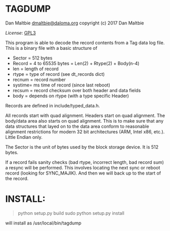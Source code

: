 TAGDUMP
=======

Dan Maltbie <dmaltbie@daloma.org>
copyright (c) 2017 Dan Maltbie

*License*: [GPL3](https://opensource.org/licenses/GPL-3.0)

This program is able to decode the record contents from a Tag data log
file. This is a binary file with a basic structure of

- Sector = 512 bytes
- Record = 4 to 65535 bytes
         = Len(2) + Rtype(2) + Body(n-4)
- len    = length of record
- rtype  = type of record (see dt_records dict)
- recnum = record number
- systime= ms time of record (since last reboot)
- recsum = record checksum over both header and data fields
- body   = depends on rtype (with a type specific Header)

Records are defined in include/typed_data.h.

All records start with quad alignment.  Headers start on quad alignment.
The body/data area also starts on quad alignment.  This is to make sure
that any data structures that layed on to the data area conform to
reasonable alignment restrictions for modern 32 bit architectures (ARM,
Intel x86, etc.).  Little Endian only.

The Sector is the unit of bytes used by the block storage device.  It is
512 bytes.

If a record fails sanity checks (bad rtype, incorrect length, bad record
sum) a resync will be performed.  This involves locating the next sync or
reboot record (looking for SYNC_MAJIK).  And then we will back up to the
start of the record.

INSTALL:
========

> python setup.py build
> sudo python setup.py install

will install as /usr/local/bin/tagdump
